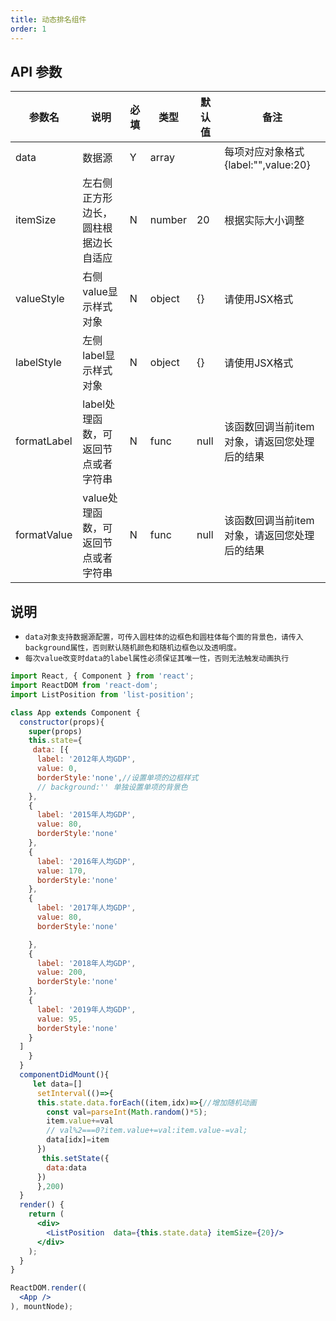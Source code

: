 ```yaml
---
title: 动态排名组件
order: 1
---
```


## API 参数

| 参数名 | 说明 | 必填 | 类型 | 默认值 | 备注 |
| ------ | ---- | ---- | ---- | ------ | ---- |
|    data    | 数据源     |  Y    |  array    |        |   每项对应对象格式{label:"",value:20}    |
| itemSize | 左右侧正方形边长，圆柱根据边长自适应 | N  | number | 20 | 根据实际大小调整 |
| valueStyle | 右侧value显示样式对象 | N | object | {}  | 请使用JSX格式 |
| labelStyle | 左侧label显示样式对象 | N | object | {}  | 请使用JSX格式 |
| formatLabel | label处理函数，可返回节点或者字符串 | N | func | null |  该函数回调当前item对象，请返回您处理后的结果 |
| formatValue | value处理函数，可返回节点或者字符串 | N | func | null |  该函数回调当前item对象，请返回您处理后的结果 |

## 说明
* `data对象支持数据源配置，可传入圆柱体的边框色和圆柱体每个面的背景色，请传入background属性，否则默认随机颜色和随机边框色以及透明度。`
* `每次value改变时data的label属性必须保证其唯一性，否则无法触发动画执行`

````jsx
import React, { Component } from 'react';
import ReactDOM from 'react-dom';
import ListPosition from 'list-position';

class App extends Component {
  constructor(props){
    super(props)
    this.state={
     data: [{
      label: '2012年人均GDP',
      value: 0,
      borderStyle:'none',//设置单项的边框样式
      // background:'' 单独设置单项的背景色
    },
    {
      label: '2015年人均GDP',
      value: 80,
      borderStyle:'none'
    },
    {
      label: '2016年人均GDP',
      value: 170,
      borderStyle:'none'
    },
    {
      label: '2017年人均GDP',
      value: 80,
      borderStyle:'none'

    },
    {
      label: '2018年人均GDP',
      value: 200,
      borderStyle:'none'
    },
    {
      label: '2019年人均GDP',
      value: 95,
      borderStyle:'none'
    }
  ]
    }
  }
  componentDidMount(){
     let data=[]
      setInterval(()=>{
      this.state.data.forEach((item,idx)=>{//增加随机动画
        const val=parseInt(Math.random()*5);
        item.value+=val
        // val%2===0?item.value+=val:item.value-=val;
        data[idx]=item
      })
       this.setState({
        data:data 
      })
      },200)
  }
  render() {
    return (
      <div>
        <ListPosition  data={this.state.data} itemSize={20}/>
      </div>
    );
  }
}

ReactDOM.render((
  <App />
), mountNode);
````
